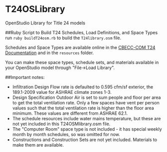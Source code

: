# T24OSLibrary
OpenStudio Library for Title 24 models

##Ruby Script to Build T24 Schedules, Load Definitions, and Space Types
run ```ruby buildT24osm.rb``` to build the ```T24library.osm``` file.

Schedules and Space Types are available online in the [CBECC-COM T24 Documentation](https://sourceforge.net/p/cbecc-com/code/HEAD/tree/trunk/Documentation/T24N/) and in the ```resources``` folder.

You can make these space types, schedule sets, and materials available in your OpenStudio model through "File->Load Library".

##Important notes:
  - Infiltration Design Flow rate is defaulted to 0.595 cfm/sf exterior, the 189.1-2009 value for ASHRAE climate zones 1-3.
  - Design Specification Outdoor Air is set to sum people and floor per area to get the total ventilation rate.  Only a few spaces have vent per person values such that the total ventilation rate is higher than the floor area minimum.  These values are different from ASHRAE 62.1.
  - The schedule resources include water mains temperature, but these are not yet included in this T24OSMlibrary.osm file.
  - The "Computer Room" space type is not included - it has special weekly month by month schedules, so was omitted for now.
  - Constructions and Construction Sets are not yet included. Materials to make them are available.